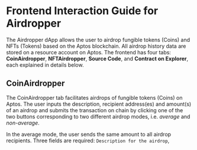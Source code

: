 # Frontend Interaction Guide for Airdropper

The Airdropper dApp allows the user to airdrop fungible tokens (Coins) and NFTs (Tokens) based on the Aptos blockchain. All airdrop history data are stored on a resource account on Aptos. The frontend has four tabs: **CoinAirdropper**, **NFTAirdropper**, **Source Code**, and **Contract on Explorer**, each explained in details below.

## CoinAirdropper

The CoinAirdropper tab facilitates airdrops of fungible tokens (Coins) on Aptos. The user inputs the description, recipient address(es) and amount(s) of an airdrop and 
submits the transaction on chain by clicking one of the two buttons corresponding to two different airdrop modes, i.e. _average_ and _non-average_.
<br/>

In the average mode, the user sends the same amount to all airdrop recipients. Three fields are required: `Description for the airdrop`, 
